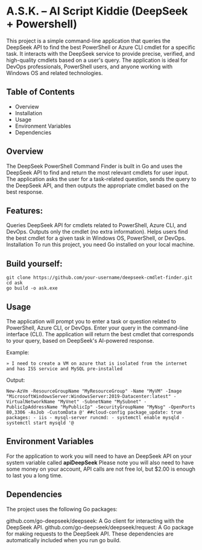 # A.S.K. – AI Script Kiddie (DeepSeek + Powershell)

This project is a simple command-line application that queries the DeepSeek API to find the best PowerShell or Azure CLI cmdlet for a specific task. It interacts with the DeepSeek service to provide precise, verified, and high-quality cmdlets based on a user's query. The application is ideal for DevOps professionals, PowerShell users, and anyone working with Windows OS and related technologies.

## Table of Contents
- Overview
- Installation
- Usage
- Environment Variables
- Dependencies


## Overview
The DeepSeek PowerShell Command Finder is built in Go and uses the DeepSeek API to find and return the most relevant cmdlets for user input. The application asks the user for a task-related question, sends the query to the DeepSeek API, and then outputs the appropriate cmdlet based on the best response.

## Features:
Queries DeepSeek API for cmdlets related to PowerShell, Azure CLI, and DevOps.
Outputs only the cmdlet (no extra information).
Helps users find the best cmdlet for a given task in Windows OS, PowerShell, or DevOps.
Installation
To run this project, you need Go installed on your local machine.

## Build yourself:
```
git clone https://github.com/your-username/deepseek-cmdlet-finder.git
cd ask
go build -o ask.exe
```

## Usage
The application will prompt you to enter a task or question related to PowerShell, Azure CLI, or DevOps.
Enter your query in the command-line interface (CLI).
The application will return the best cmdlet that corresponds to your query, based on DeepSeek's AI-powered response.

Example:
```
» I need to create a VM on azure that is isolated from the internet and has ISS service and MySQL pre-installed
```
Output:
```
New-AzVm -ResourceGroupName "MyResourceGroup" -Name "MyVM" -Image "MicrosoftWindowsServer:WindowsServer:2019-Datacenter:latest" -VirtualNetworkName "MyVnet" -SubnetName "MySubnet" -PublicIpAddressName "MyPublicIp" -SecurityGroupName "MyNsg" -OpenPorts 80,3306 -AsJob -CustomData @' ##cloud-config package_update: true packages: - iis - mysql-server runcmd: - systemctl enable mysqld - systemctl start mysqld '@
```
## Environment Variables

For the application to work you will need to have an DeepSeek API on your system variable called **apiDeepSeek**
Please note you will also need to have some money on your account, API calls are not free lol, but $2.00 is enough to last you a long time.

## Dependencies
The project uses the following Go packages:

github.com/go-deepseek/deepseek: A Go client for interacting with the DeepSeek API.
github.com/go-deepseek/deepseek/request: A Go package for making requests to the DeepSeek API.
These dependencies are automatically included when you run go build.
 
